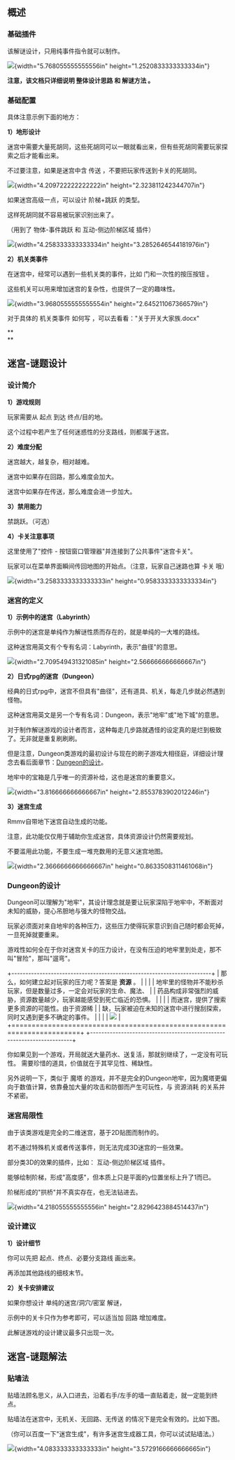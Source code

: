 ## 概述

### 基础插件

该解谜设计，只用纯事件指令就可以制作。

![](./MediaFolder/media/image1.png){width="5.768055555555556in"
height="1.2520833333333334in"}

**注意，该文档只详细说明 整体设计思路 和 解谜方法 。**

### 基础配置

具体注意示例下面的地方：

**1）地形设计**

迷宫中需要大量死胡同，这些死胡同可以一眼就看出来，但有些死胡同需要玩家探索之后才能看出来。

不过要注意，如果是迷宫中含 传送 ，不要把玩家传送到卡关的死胡同。

![](./MediaFolder/media/image2.png){width="4.209722222222222in"
height="2.323811242344707in"}

如果迷宫高级一点，可以设计 阶梯+跳跃 的类型。

这样死胡同就不容易被玩家识别出来了。

（用到了 物体-事件跳跃 和 互动-侧边阶梯区域 插件）

![](./MediaFolder/media/image3.png){width="4.258333333333334in"
height="3.2852646544181976in"}

**2）机关类事件**

在迷宫中，经常可以遇到一些机关类的事件，比如 门和一次性的按压按钮 。

这些机关可以用来增加迷宫的复杂性，也提供了一定的趣味性。

![](./MediaFolder/media/image4.png){width="3.9680555555555554in"
height="2.645211067366579in"}

对于具体的 机关类事件 如何写 ，可以去看看："关于开关大家族.docx"

**\
**

## 迷宫-谜题设计

### 设计简介

**1）游戏规则**

玩家需要从 起点 到达 终点/目的地。

这个过程中若产生了任何迷惑性的分支路线，则都属于迷宫。

**2）难度分配**

迷宫越大，越复杂，相对越难。

迷宫中如果存在回路，那么难度会加大。

迷宫中如果存在传送，那么难度会进一步加大。

**3）禁用能力**

禁跳跃。（可选）

**4）卡关注意事项**

这里使用了"控件 - 按钮窗口管理器"并连接到了公共事件"迷宫卡关"。

玩家可以在菜单界面瞬间传回地图的开始点。（注意，玩家自己迷路也算 卡关
哦）

![](./MediaFolder/media/image5.png){width="3.2583333333333333in"
height="0.9583333333333334in"}

### 迷宫的定义

**1）示例中的迷宫（Labyrinth）**

示例中的迷宫是单纯作为解谜性质而存在的，就是单纯的一大堆的路线。

这种迷宫用英文有个专有名词：Labyrinth，表示"曲径"的意思。

![](./MediaFolder/media/image6.png){width="2.709549431321085in"
height="2.566666666666667in"}

**2）日式rpg的迷宫（Dungeon）**

经典的日式rpg中，迷宫不但具有"曲径"，还有道具、机关，每走几步就必然遇到怪物。

这种迷宫用英文是另一个专有名词：Dungeon，表示"地牢"或"地下城"的意思。

对于制作解谜游戏的设计者而言，这种每走几步路就遇怪的设定真的是烂到极致了。无非就是重复刷刷刷。

但是注意，Dungeon类游戏的最初设计与现在的刷子游戏大相径庭，详细设计理念去看后面章节：[Dungeon的设计](#dungeon的设计)。

地牢中的宝箱是几乎唯一的资源补给，这也是迷宫的重要意义。

![](./MediaFolder/media/image7.png){width="3.816666666666667in"
height="2.8553783902012246in"}

**3）迷宫生成**

Rmmv自带地下迷宫自动生成的功能。

注意，此功能仅仅用于辅助你生成迷宫，具体资源设计仍然需要规划。

不要滥用此功能，不要生成一堆充数用的无意义迷宫地图。

![](./MediaFolder/media/image8.png){width="2.3666666666666667in"
height="0.8633508311461068in"}

### Dungeon的设计

Dungeon可以理解为"地牢"，其设计理念就是要让玩家深陷于地牢中，不断面对未知的威胁，提心吊胆地与强大的怪物交战。

玩家必须面对来自地牢的各种压力，这些压力使得玩家意识到自己随时都会死掉，一旦死掉就要重来。

游戏性如何全在于你对迷宫关卡的压力设计，在没有压迫的地牢里到处走，那不叫"冒险"，那叫"遛弯"。

+-----------------------------------------------------------------------+
| 那么，如何建立起对玩家的压力呢？答案是 **资源** 。                    |
|                                                                       |
| 地牢里的怪物并不能秒杀玩家，但是数量过多，一定会对玩家的生命、魔法、  |
| 药品构成非常强烈的威胁，资源数量越少，玩家越能感受到死亡临近的恐惧。  |
|                                                                       |
| 而迷宫，提供了搜索更多资源的可能性。由于资源稀                        |
| 缺，玩家被迫在未知的迷宫中进行搜刮探索，同时又遇到更多不确定的事件。  |
|                                                                       |
| ![](./MediaFolder/media/image9.emf)                                   |
+=======================================================================+
+-----------------------------------------------------------------------+

你如果见到一个游戏，开局就送大量药水、送复活，那就别继续了，一定没有可玩性。
需要珍惜的道具，价值就在于其罕见性、稀缺性。

另外说明一下，类似于 魔塔
的游戏，并不是完全的Dungeon地牢，因为魔塔更偏向于数值计算，依靠叠加大量的攻击和防御而产生可玩性，与
资源消耗 的关系并不紧密。

### 迷宫局限性

由于该类游戏是完全的二维迷宫，基于2D贴图而制作的。

若不通过特殊机关或者传送事件，则无法完成3D迷宫的一些效果。

部分类3D的效果的插件，比如： 互动-侧边阶梯区域 插件。

能够绘制阶梯，形成"高度感"，但本质上只是平面的y位置坐标上升了1而已。

阶梯形成的"拱桥"并不真实存在，也无法钻进去。

![](./MediaFolder/media/image10.png){width="4.218055555555556in"
height="2.8296423884514437in"}

### 设计建议

**1）设计细节**

你可以先把 起点、终点、必要分支路线 画出来。

再添加其他路线的细枝末节。

**2）关卡安排建议**

如果你想设计 单纯的迷宫/洞穴/密室 解谜，

示例中的关卡只作为参考即可，可以适当加 回路 增加难度。

此解谜游戏的设计建议最多只出现一次。

## 迷宫-谜题解法

### 贴墙法

贴墙法顾名思义，从入口进去，沿着右手/左手的墙一直贴着走，就一定能到终点。

贴墙法在迷宫中，无机关、无回路、无传送 的情况下是完全有效的。比如下图。

（你可以百度一下"迷宫生成"，有许多迷宫生成器工具，你可以试试贴墙法。）

![](./MediaFolder/media/image11.png){width="4.083333333333333in"
height="3.5729166666666665in"}
